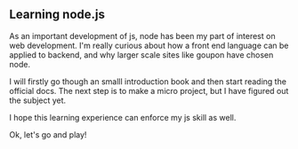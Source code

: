 Learning node.js
---
As an important development of js, node has been my part of interest on web development. I'm really curious about how a front end language can be applied to backend, and why larger scale sites like goupon have chosen node.

I will firstly go though an smalll introduction book and then start reading the official docs. The next step is to make a micro project, but I have figured out the subject yet.

I hope this learning experience can enforce my js skill as well. 

Ok, let's go and play!